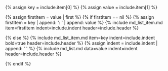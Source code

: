 {% assign key = include.item[0] %}
{% assign value = include.item[1] %}

{% assign firstItem = value | first %}
{% if firstItem == nil %}
    {% assign firstItem = key | append: ': ' | append: value %}
    {% include md_list_item.md item=firstItem indent=include.indent header=include.header %}

{% else %}
    {% include md_list_item.md item=key indent=include.indent bold=true header=include.header %}
    {% assign indent = include.indent | append: '  ' %}
    {% include md_list.md data=value indent=indent header=include.header %}

{% endif %}